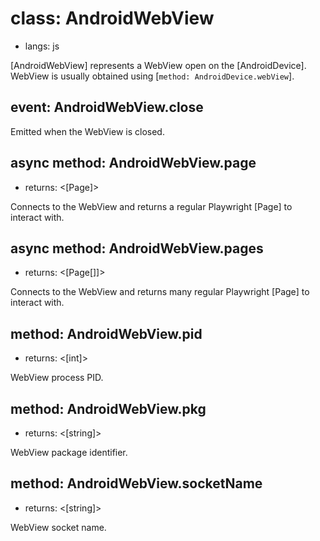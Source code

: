 # class: AndroidWebView
* langs: js

[AndroidWebView] represents a WebView open on the [AndroidDevice]. WebView is usually obtained using [`method: AndroidDevice.webView`].

## event: AndroidWebView.close

Emitted when the WebView is closed.

## async method: AndroidWebView.page
- returns: <[Page]>

Connects to the WebView and returns a regular Playwright [Page] to interact with.

## async method: AndroidWebView.pages
- returns: <[Page[]]>

Connects to the WebView and returns many regular Playwright [Page] to interact with.


## method: AndroidWebView.pid
- returns: <[int]>

WebView process PID.

## method: AndroidWebView.pkg
- returns: <[string]>

WebView package identifier.


## method: AndroidWebView.socketName
- returns: <[string]>

WebView socket name.
